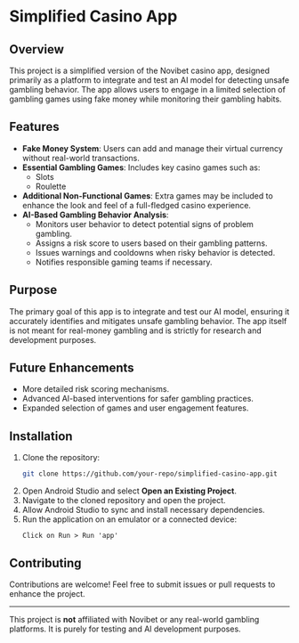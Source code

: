 # Simplified Casino App

## Overview
This project is a simplified version of the Novibet casino app, designed primarily as a platform to integrate and test an AI model for detecting unsafe gambling behavior. The app allows users to engage in a limited selection of gambling games using fake money while monitoring their gambling habits.

## Features
- **Fake Money System**: Users can add and manage their virtual currency without real-world transactions.
- **Essential Gambling Games**: Includes key casino games such as:
  - Slots
  - Roulette
- **Additional Non-Functional Games**: Extra games may be included to enhance the look and feel of a full-fledged casino experience.
- **AI-Based Gambling Behavior Analysis**:
  - Monitors user behavior to detect potential signs of problem gambling.
  - Assigns a risk score to users based on their gambling patterns.
  - Issues warnings and cooldowns when risky behavior is detected.
  - Notifies responsible gaming teams if necessary.

## Purpose
The primary goal of this app is to integrate and test our AI model, ensuring it accurately identifies and mitigates unsafe gambling behavior. The app itself is not meant for real-money gambling and is strictly for research and development purposes.

## Future Enhancements
- More detailed risk scoring mechanisms.
- Advanced AI-based interventions for safer gambling practices.
- Expanded selection of games and user engagement features.

## Installation
1. Clone the repository:
   ```bash
   git clone https://github.com/your-repo/simplified-casino-app.git
   ```
2. Open Android Studio and select **Open an Existing Project**.
3. Navigate to the cloned repository and open the project.
4. Allow Android Studio to sync and install necessary dependencies.
5. Run the application on an emulator or a connected device:
   ```
   Click on Run > Run 'app'
   ```

## Contributing
Contributions are welcome! Feel free to submit issues or pull requests to enhance the project.

---
This project is **not** affiliated with Novibet or any real-world gambling platforms. It is purely for testing and AI development purposes.

